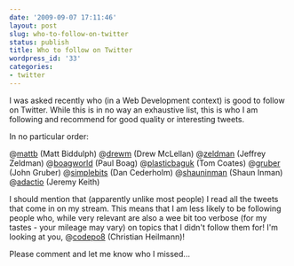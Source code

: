 ```yaml
---
date: '2009-09-07 17:11:46'
layout: post
slug: who-to-follow-on-twitter
status: publish
title: Who to follow on Twitter
wordpress_id: '33'
categories:
- twitter
---
```


I was asked recently who (in a Web Development context) is good to follow on Twitter. While this is in no way an exhaustive list, this is who I am following and recommend for good quality or interesting tweets.

In no particular order:

@[mattb](http://twitter.com/mattb) (Matt Biddulph)
@[drewm](http://twitter.com/drewm) (Drew McLellan)
@[zeldman](http://twitter.com/zeldman) (Jeffrey Zeldman)
@[boagworld](http://twitter.com/boagworld) (Paul Boag)
@[plasticbaguk](http://twitter.com/plasticbaguk) (Tom Coates)
@[gruber](http://twitter.com/gruber) (John Gruber)
@[simplebits](http://twitter.com/simplebits) (Dan Cederholm)
@[shauninman](http://twitter.com/shauninman) (Shaun Inman)
@[adactio](http://twitter.com/adactio) (Jeremy Keith)

I should mention that (apparently unlike most people) I read all the tweets that come in on my stream. This means that I am less likely to be following people who, while very relevant are also a wee bit too verbose (for my tastes - your mileage may vary) on topics that I didn't follow them for! I'm looking at you, @[codepo8](http://twitter.com/codepo8) (Christian Heilmann)!

Please comment and let me know who I missed...
